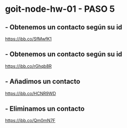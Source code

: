 # goit-node-hw-01 - PASO 5

## - Obtenemos un contacto según su id
https://ibb.co/SfMwfK1

## - Obtenemos un contacto según su id
https://ibb.co/rGhqb8R

## - Añadimos un contacto
https://ibb.co/HCNR9WD

## - Eliminamos un contacto
https://ibb.co/Qm0mN7F
